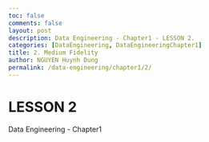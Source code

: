```yaml
---
toc: false
comments: false
layout: post
description: Data Engineering - Chapter1 - LESSON 2.
categories: [DataEngineering, DataEngineeringChapter1]
title: 2. Medium Fidelity
author: NGUYEN Huynh Dung
permalink: /data-engineering/chapter1/2/
---
```


# LESSON 2
Data Engineering - Chapter1



